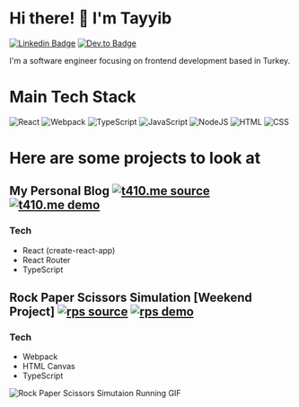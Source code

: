 # Hi there! 👋 I'm Tayyib
[![Linkedin Badge](https://img.shields.io/badge/mt410-black?style=for-the-badge&logo=Linkedin&logoColor=blue&link=https://www.linkedin.com/in/mt410/)](https://www.linkedin.com/in/mt410/) [![Dev.to Badge](https://img.shields.io/badge/t410-black?style=for-the-badge&logo=dev.to&logoColor=white&link=https://www.dev.to/t410/)](https://www.dev.to/t410)

I'm a software engineer focusing on frontend development based in Turkey.

# Main Tech Stack
![React](https://img.shields.io/badge/-react-black?logo=react&style=for-the-badge)
![Webpack](https://img.shields.io/badge/-webpack-black?logo=webpack&style=for-the-badge)
![TypeScript](https://img.shields.io/badge/-typescript-black?logo=typescript&style=for-the-badge)
![JavaScript](https://img.shields.io/badge/-javascript-black?logo=javascript&style=for-the-badge)
![NodeJS](https://img.shields.io/badge/-node.js-black?logo=node.js&style=for-the-badge)
![HTML](https://img.shields.io/badge/-html-black?logo=html5&style=for-the-badge)
![CSS](https://img.shields.io/badge/-css-black?logo=css3&style=for-the-badge)


# Here are some projects to look at
## My Personal Blog [![t410.me source](https://img.shields.io/badge/-source-red?style=flat&link=https://github.com/T410/t410.me)](https://github.com/T410/t410.me) [![t410.me demo](https://img.shields.io/badge/-demo-green?style=flat&link=https://t410.me/)](https://t410.me/)
### Tech
- React (create-react-app)
- React Router
- TypeScript

## Rock Paper Scissors Simulation [Weekend Project] [![rps source](https://img.shields.io/badge/-source-red?style=flat&link=https://github.com/T410/rock-paper-scissors)](https://github.com/T410/rock-paper-scissors) [![rps demo](https://img.shields.io/badge/-demo-green?style=flat&link=https://rps-t410.netlify.app/)](https://rps-t410.netlify.app/)
### Tech
- Webpack
- HTML Canvas
- TypeScript

![Rock Paper Scissors Simutaion Running GIF](https://user-images.githubusercontent.com/8334449/144915888-c0ec6bcb-7811-4d61-9bd4-c9dffdaeaf9c.gif)
